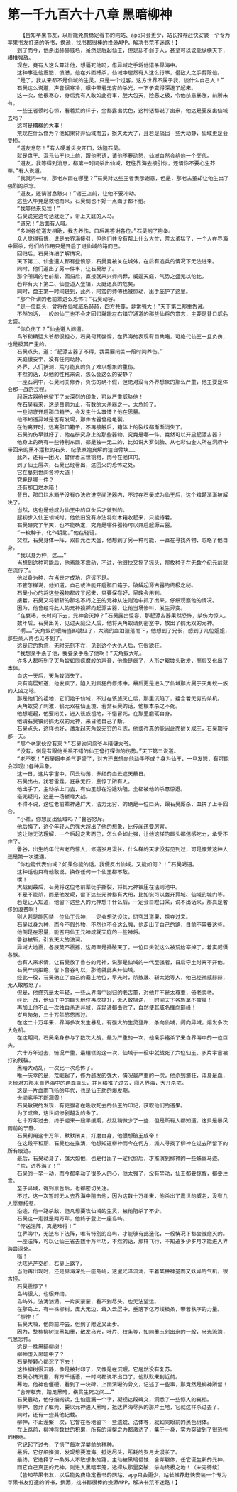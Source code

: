 # 第一千九百六十八章 黑暗柳神
        【告知苹果书友，以后能免费稳定看书的网站、app只会更少，站长推荐赶快安装一个专为苹果书友打造的听书，换源，找书都很棒的换源APP，解决书荒不迷路！】
       到了而今，他杀出赫赫威名，虽然是后起仙王，但是却不弱于人，甚至可以说能纵横天下，横推强敌。
       现在，竟有人这么算计他，想逼死他吗，借异域之手将他猎杀界海中。
       这种事让他震怒，愤懑，他在外面搏杀，仙域中居然有人这么行事，借敌人之手剪除他。
       “是了，我从来都不是仙域的生灵，只是一个过客，这方世界不属于我，谈什么自己人！”
       石昊这么说道，声音很寒冷，眼中带着无穷的杀光，一下子变得深邃了起来。
       这一次，他很寒心，身后竟有人敢如此行事，胆大包天，险恶之极，令他杀意暴涨，前所未有。
       一些王者顿时心惊，看着荒的样子，全都露出忧色，这种话都说了出来，他这是要反出仙域去吗？
       这可是糟糕的大事！
       荒现在什么修为？他如果背弃仙域而去，损失太大了，且若是搞出一些大动静，仙域更是会受损。
       “道友息怒！”有人硬着头皮开口，劝阻石昊。
       就是盘王、混元仙王也上前，跟他密语，请他不要动怒，仙域自然会给他一个交代。
       “道友，我等得到消息，都第一时间杀出仙域，赶往界海去接引你，还请你不要心生芥蒂。”有人说道。
       “我就问一句，那老东西在哪里？”石昊对这些王者表示谢意，但是，那老古董却让他生出了强烈的杀念。
       “道友，还请暂息怒火！”诸王上前，让他不要冲动。
       这些人毕竟是救他而来，石昊倒也不好一点面子都不给。
       “我等他来见我！”
       石昊说完这句话就走了，带上天庭的人马。
       “道兄！”后面有人喊。
       “多谢各位道友相助，我去养伤，日后再答谢各位。”石昊抱了抱拳。
       众人觉得有愧，说是去界海接引，但他们并没有帮上什么大忙，荒太勇猛了，一个人在界海中厮杀，他们的作用只是开启了进仙域的路而已。
       回归后，石昊详细了解情况。
       天下第二、仙金道人都有些愤怒，石昊竟被关在城外，在后有追兵的情况下无法进来。
       同时，他们道出了另一件事，让石昊怒了。
       那个所谓的老前辈，回归后，直接就来兴师问罪，威逼天庭，气势之盛无以伦比。
       若非有天下第二、仙金道人坐镇，天庭还真的危矣。
       同时，盘王第一时间赶到，此外，阿蛮的师傅也被惊动，出手庇护了这里。
       “那个所谓的老前辈这么恐怖？”石昊动容。
       “是一位巨头，曾将在仙域威名赫赫，四方共尊，非常强大！”天下第二郑重告诫。
       不然的话，一般的仙王也不会才回归就能左右镇守通道的那些仙将的意志，主要是昔日威名太盛。
       “你负伤了？”仙金道人问道。
       鸟爷和精璧大爷都很担心，石昊何其强悍，在界海的表现有目共睹，可绝代仙王一旦负伤，也是极其严重的。
       石昊点头，道：“起源古器了不得，我需要闭关一段时间养伤。”
       天庭很安宁，没有任何动静。
       外界，人们猜测，荒可能真的负了难以想象的重伤。
       不然的话，以他的性格来说，怎么会这么的安静？
       一座石洞中，石昊闭关修养，负伤的确不假，但绝对没有外界想象的那么严重，他主要是体会那一战的过程。
       起源古器给他留下了太深刻的印象，可以严重威胁他！
       在石昊看来，这是目前为止，有数的大杀器之一，太危险了。
       一旦彻底开启那口箱子，会发生什么事情？他在思量。
       他不知道异域是否有发现，那件古器曾经龟裂。
       在他离开时，远离那口箱子，不再接触后，箱体上的裂纹都渐渐消失了。
       石昊的伤早就好了，他在研究身上的那些器物，究竟是哪一件，竟然可以开启起源古器？
       他身上的确有一些特别东西，都是独一无二的，比如说大罗剑胎、从七彩仙金人所在洞府中带回来的黑不溜秋的石头、纪录原始真解的洁白骨块……
       此外，还有一团火，曾伴着三世铜棺，而今在他体内。
       到了仙王层次，石昊已经看出，这团火的恐怖之处。
       它在摹刻世间各种大道！
       究竟是哪一件？
       还有那口烂木箱！
       昔日，那口烂木箱子没有办法收进空间法器内，不过在石昊成为仙王后，这个难题渐渐被解决了。
       当然，这也是他成为仙王中的巨头后才做到的。
       起初步入仙王领域时，他依旧没有办法将烂木箱收起来，只能持着。
       石昊研究了半天，也不能确定，究竟是哪件器物可以开启起源古器。
       “一枚种子，化作钥匙。”他在轻语。
       突然，石昊身体一阵，双目光芒大盛，他想到了另一种可能，一直在寻找外物，忽略了他自身。
       “我以身为种，这……”
       当想到这种可能后，他焉能不震动，不过，他很快又摇了摇头，那枚种子在无数个纪元前就在流传了。
       他以身为种，在当世才成功，应该不是。
       不管怎样说，他知道，自己或许能开启那口箱子，破解起源古器的终极之秘。
       石昊小心的将这些器物都收了起来，只要保存好，早晚会用到。
       接着，石昊又将新斩的那名不朽之王的元神从法则池中抓了出来，仔细观察他的情况。
       因为，他曾经将此人的元神投掷向起源古器，让他当场惨叫，发生异变。
       “在衰竭，长时间下去，元神会灭掉？”石昊露出惊容，那起源古器果然恐怖，杀伤力惊人。
       数年后，石昊出关，见过天庭众人后，他将天角蚁请到密室中，放出了鹤无双的元神。
       “啊……”天角蚁的眼睛当即就红了，大滴的血泪滚落而下，他想到了兄长，想到了几位姐姐，那些亲人再也见不到了。
       这是它的执念，无时无刻不在，见到这个大仇人后，它恨欲狂。
       “我想亲手杀了他，我要亲手杀了他啊！”天角蚁大吼。
       许多人都听到了天角蚁如同疯魔般的声音，他像是疯了，人形之躯披头散发，而后又化出了本体。
       自这一天后，天角蚁消失了。
       只有高层知道，他发疯了，陷入到疯狂的修炼中，最后更是进入了仙域那片属于天角蚁一族的大凶之地。
       那是他们的祖地，它们始于仙域，不过在该族灭亡后，那里沉陷了，蕴含着无穷的杀机。
       天角蚁受了刺激，鹤无双在仙王境，若非石昊的话，他根本杀之不死。
       他想崛起，他要闭关，进入该族祖地，不惜冒死，在那里磨砺自身。
       他请石昊镇封鹤无双的元神，来日他自己了断。
       石昊点头，这样也好，激发起天角蚁无穷的斗志，他或许真的能因此而破关成王，石昊期待那一天。
       “那个老家伙没有来？”石昊询问鸟爷与精璧大爷。
       “没有，倒是有跟他关系不错的仙王曾打探你的伤势。”天下第二说道。
       “老不死！”石昊眼中杀气更盛了，对方还真想向他动手不成？身为仙王，一旦发怒，有可能会浮现出各种异象。
       这一日，这片宇宙中，风云动荡，赤红的血云遮天蔽日。
       石昊出击，犹若雷霆，狂暴无匹，震惊了所有人。
       他出手了，主动杀上门去，有仙王想在沿途劝阻，全都被他的杀意惊退。
       毫无疑问，这是一场巅峰大战。
       不得不说，这位老前辈神通广大，法力无穷，的确是一位巨头，跟石昊厮杀，血拼了上千回合。
       “小辈，你想反出仙域吗？”鲁谷怒斥。
       他后悔了，这个年轻人的强大超出了他的想象，比传闻还要厉害。
       这让他无法理解，一个后起之秀而已，怎么会如此强，让他这样的巨头都倍感吃力，承受不住了。
       鲁谷，出生的年代古老的惊人，修道岁月漫长，什么样的天才没有见到过，可是像荒这种人还是第一次遭遇。
       “你也能代表仙域？如果你能的话，我便反出仙域，又能如何？！”石昊喝道。
       这种话也只有他敢说，换作任何一个仙王都不敢。
       噗！
       大战到最后，石昊将这位老前辈徒手撕裂，将其元神镇压在法则池中。
       不是不能杀，而是他发现，留下这些元神都有大用，比如说可以轰开异域、仙域的城门等。
       若是让人知道，他留下这些人的元神想干什么后，一定会目瞪口呆，说不出话来，那真是奢侈的浪费啊！
       别人若是能囚禁一位仙王元神，一定会想法设法，研究其道果，掠夺过来。
       石昊以身为种，而今不假外物，不然也不会这么强，他走出了自己的路，目前不需要这些。
       他倒是在思量，能否用仙王元神成就天庭的一些神将。
       鲁谷被斩，引发天大的波澜。
       异域大地震，各族莫不震撼，这简直是捅破天了，一位巨头就这么被荒给宰掉了，着实威慑各族。
       也有人来求情，让石昊放了鲁谷的元神，说那是仙域的一代至强者，日后守土时离不开他。
       石昊严词拒绝，留下鲁谷可以，那他就此离开仙域。
       经此一役，石昊确立了自己的霸主地位，早先时，杀敖晟、斩太始等人，他已经神威赫赫，无人敢触怒了。
       但是，他终究是太年轻，一些从界海中回归的老古董，对他并不是太尊重，倚老卖老。
       经此一战，他仙王中的巨头地位再次提升，无人敢拂逆，一时间天下各族莫不敬畏！
       再加上他不止一次独自杀进异域，连昆谛都击败了，自然使其威名推向巅峰！
       岁月匆匆，二十万年悠悠而过。
       在这二十万年来，界海多次发生暴乱，有强大的生灵登岸，杀向仙域，闯向异域，爆发多次大危机。
       在这期间，石昊亲身参与了数次大战，最为严重的一次，他亲手格杀了来自界海中的一位巨头。
       六十万年过去，情况严重，最糟糕的这一次，仙域于一役中就战死了六位仙王，多片宇宙被打的残破。
       黑暗大动乱，一次比一次恐怖了。
       唯一庆幸的是，荒崛起了，修为越发的强大，情况最严重的一次，他杀到癫狂，浑身是血，灭掉对方那来自界海中的两尊巨头，并且横推了过去，闯入界海，大开杀戒。
       这是一片血雨飞扬的年代，也是仙王劫的爆发期。
       世间高手不断凋零！
       石昊敏锐的发现，有更强者在吸收死去的仙王的印记，获取他们的道果。
       为了成帝，这世间惨剧越发的多了。
       七十万年过去，终于迎来一段平缓期，战乱稍微少了一些，但是所有人都知道，这只是暴风雨前的宁静。
       石昊利用这十万年，默默闭关，打磨自身，他很想破王成帝！
       在这段平和期，石昊也在推演，他想知道柳神而今在何方，派人寻找了柳神在过去所留下的所有痕迹。
       最后，石昊动身了，强大如他，也是付出了一定代价后，才推演到柳神的一些蛛丝马迹。
       “荒，进界海了！”
       石昊的一举一动，而今都牵动了很多人的心，他太强了，没有举动，仙王都要惊醒，都要注意。
       至于异域，得到禀告后，也都密切关注。
       不过，这一次暂时无人去界海中阻击他，因为这数十万年来，他杀出了震世的威名，没有几人愿意招惹。
       沿途，他一路杀敌，但凡想要攻仙域的生灵，被他阻杀了不少。
       石昊这一走就是两万年，他终于登上一座岛屿。
       “传送法阵，真是难得！”
       在界海中，无法布下法阵，唯有特别的岛屿，才能够有此造化，一般情况下都会被磨灭的。
       一座法阵，可以让仙王省去数十万年功，不然的话，那样飞行，不知道多少岁月才能进入界海最深处。
       嗡！
       法阵光芒交织，石昊上路了。
       当他再出现时，还是界海深处一座岛屿，这里光泽流淌，带着某种神圣而又妖异的气机，很古怪。
       石昊震惊了！
       岛屿很大，也很开阔。
       岛屿外，波涛汹涌，一片灰蒙蒙，看不到尽头，也无法望远。
       在那岛上，有一株柳树，庞大无边，耸入云层中，垂落下亿万缕枝条，带着秩序的力量。
       “柳神！”
       石昊大喊，他向前冲去，但到了附近又止步。
       因为，整株柳树漆黑如墨，散发乌光，叶片、枝条等，如同墨玉刻出来的一般，乌光流淌，气息恐怖。
       这是一株黑暗柳树！
       柳神堕入黑暗中了？
       石昊整颗心都沉了下去！
       这株柳树很沉静，像是被封印了，又像是在沉眠，它居然没有复苏。
       石昊心情沉重，有万千话语，一时间都说不出口了，他默默来到近前。
       蓦地，他神色僵硬，看到了一块碑，上面清晰的骨文，记述了一些事，那竟然是柳神所留！
       “舍弃躯壳，踏足黑暗，横贯生死之间……”
       石昊震动，他仔细阅读，生怕遗漏一个字，凝视这段碑文，洞悉了一些惊人的真相。
       柳神，舍弃了躯壳，要以元神进入黑暗，抵达界海尽头的那片土地，它就这样杀过去了。
       同时，还有一些其他记载。
       柳神，不止涅槃一次，它曾在各地留下一些遗蜕、法体等，就如同眼前的黑色树体。
       在上路前，柳神将数世的积累，所有的涅槃之力都激活了，集于一身，实力突破到了很恐怖的境地。
       它记起了过去，了悟了每次涅槃前的种种。
       最后，它仔细推演，发现想要渡海、抵达尽头，所耗的岁月太漫长了。
       最终，它选择了一条外人不敢想象的路，主动被黑暗侵蚀，舍弃躯体，任它诞生新的元神。
       而它自己真正的元神，则进入黑暗牢笼，选择从那里突破，杀向终极之地！（未完待续）
       【告知苹果书友，以后能免费稳定看书的网站、app只会更少，站长推荐赶快安装一个专为苹果书友打造的听书，换源，找书都很棒的换源APP，解决书荒不迷路！】